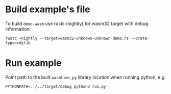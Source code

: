 # Build example's file

To build `demo.wasm` use rustc (nightly) for wasm32 target with debug information:

```
rustc +nightly --target=wasm32-unknown-unknown demo.rs --crate-type=cdylib
```

# Run example

Point path to the built `wasmtime_py` library location when running python, e.g.

```
PYTHONPATH=../../target/debug python3 run.py
```
